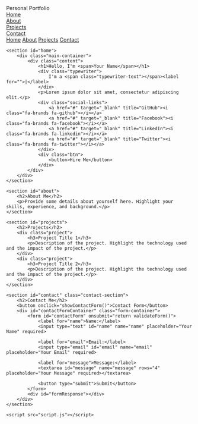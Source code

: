 <!DOCTYPE html>
<html lang="en">
<head>
    <meta charset="UTF-8">
    <meta name="viewport" content="width=device-width, initial-scale=1.0">
    <link rel="stylesheet" href="https://cdnjs.cloudflare.com/ajax/libs/font-awesome/6.5.1/css/all.min.css">
    <link rel="stylesheet" href="style.css">
    <title>Personal Portfolio</title>
</head>
<body>
    <nav>
        <div class="nav-container">
            <div class="logo">
                <span>Personal</span> Portfolio
            </div>
            <div class="links">
                <div class="link"><a href="#home">Home</a></div>
                <div class="link"><a href="#about">About</a></div>
                <div class="link"><a href="#projects">Projects</a></div>
                <div class="link"><a href="#contact" onclick="showContactForm()">Contact</a></div>
            </div>
            <i class="fa-solid fa-bars hamburg" onclick="hamburg()"></i>
        </div>
        <div class="dropdown">
            <div class="links">
                <a href="#home">Home</a>
                <a href="#about">About</a>
                <a href="#projects">Projects</a>
                <a href="#contact" onclick="showContactForm()">Contact</a>
                <i class="fa-solid fa-xmark cancel" onclick="cancel()"></i>
            </div>
        </div>
    </nav>
    
    <section id="home">
        <div class="main-container">
            <div class="content">
                <h1>Hello, I'm <span>Your Name</span></h1>
                <div class="typewriter">
                    I'm a <span class="typewriter-text"></span><label for="">|</label>
                </div>
                <p>Lorem ipsum dolor sit amet, consectetur adipiscing elit.</p>
                <div class="social-links">
                    <a href="#" target="_blank" title="GitHub"><i class="fa-brands fa-github"></i></a>
                    <a href="#" target="_blank" title="Facebook"><i class="fa-brands fa-facebook"></i></a>
                    <a href="#" target="_blank" title="LinkedIn"><i class="fa-brands fa-linkedin"></i></a>
                    <a href="#" target="_blank" title="Twitter"><i class="fa-brands fa-twitter"></i></a>
                </div>
                <div class="btn">
                    <button>Hire Me</button>
                </div>
            </div>
        </div>
    </section>

    <section id="about">
        <h2>About Me</h2>
        <p>Provide some details about yourself here. Highlight your skills, experience, and background.</p>
    </section>

    <section id="projects">
        <h2>Projects</h2>
        <div class="project">
            <h3>Project Title 1</h3>
            <p>Description of the project. Highlight the technology used and the impact of the project.</p>
        </div>
        <div class="project">
            <h3>Project Title 2</h3>
            <p>Description of the project. Highlight the technology used and the impact of the project.</p>
        </div>
    </section>

    <section id="contact" class="contact-section">
        <h2>Contact Me</h2>
        <button onclick="showContactForm()">Contact Form</button>
        <div id="contactFormContainer" class="form-container">
            <form id="contactForm" onsubmit="return validateForm()">
                <label for="name">Name:</label>
                <input type="text" id="name" name="name" placeholder="Your Name" required>
                
                <label for="email">Email:</label>
                <input type="email" id="email" name="email" placeholder="Your Email" required>
                
                <label for="message">Message:</label>
                <textarea id="message" name="message" rows="4" placeholder="Your Message" required></textarea>
                
                <button type="submit">Submit</button>
            </form>
            <div id="formResponse"></div>
        </div>
    </section>

    <script src="script.js"></script>
</body>
</html>
